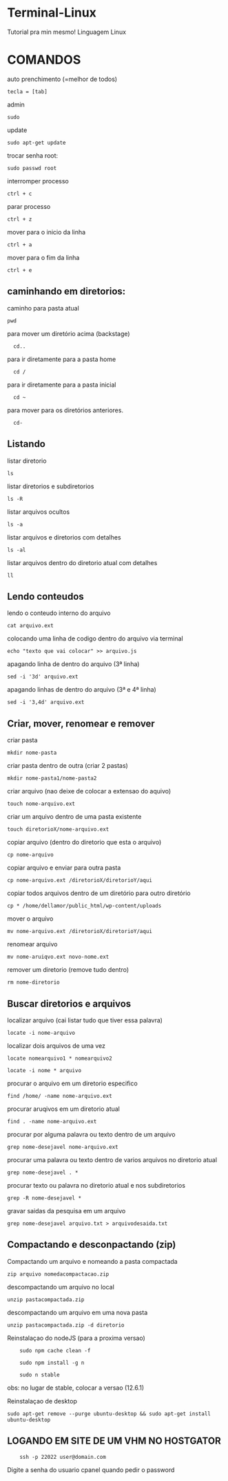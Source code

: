 # Terminal-Linux
Tutorial pra min mesmo! Linguagem Linux




<h1>COMANDOS</h1> 

auto prenchimento (=melhor de todos)

    tecla = [tab]



admin

    sudo



update

    sudo apt-get update
    


trocar senha root:
    
    sudo passwd root
    


interromper processo

    ctrl + c
    

parar processo

    ctrl + z


mover para o inicio da linha

    ctrl + a
    
    
mover para o fim da linha

    ctrl + e
    
    


<h2>caminhando em diretorios:</h2>



caminho para pasta atual

    pwd


para mover um diretório acima (backstage)
        
      cd.. 

para ir diretamente para a pasta home

      cd /
        
 para ir diretamente para a pasta inicial
  
      cd ~
 
 para mover para os diretórios anteriores.
 
      cd-





<h2>Listando</h2>



listar diretorio

    ls
    
listar diretorios e subdiretorios

    ls -R
    
listar arquivos ocultos

    ls -a
  
listar arquivos e diretorios com detalhes

    ls -al


listar arquivos dentro do diretorio atual com detalhes


    ll
    

<h2>Lendo conteudos</h2>

lendo o conteudo interno do arquivo

    cat arquivo.ext
    

colocando uma linha de codigo dentro do arquivo via terminal


    echo "texto que vai colocar" >> arquivo.js
    
    
apagando linha de dentro do arquivo (3ª linha)

    sed -i '3d' arquivo.ext 
    
    
apagando linhas de dentro do arquivo (3ª e 4ª linha)

    sed -i '3,4d' arquivo.ext
    



<h2>Criar, mover, renomear e remover</h2>


criar pasta

    mkdir nome-pasta
    
criar pasta dentro de outra (criar 2 pastas)

    mkdir nome-pasta1/nome-pasta2
    
criar arquivo (nao deixe de colocar a extensao do aquivo)

    touch nome-arquivo.ext
    
criar um arquivo dentro de uma pasta existente

    touch diretorioX/nome-arquivo.ext 


copiar arquivo (dentro do diretorio que esta o arquivo)

    cp nome-arquivo
 
 
copiar arquivo e enviar para outra pasta

    cp nome-arquivo.ext /diretorioX/diretorioY/aqui


copiar todos arquivos dentro de um diretório para outro diretório
    
    cp * /home/dellamor/public_html/wp-content/uploads


mover o arquivo

    mv nome-arquivo.ext /diretorioX/diretorioY/aqui
    
    
renomear arquivo

    mv nome-aruiqvo.ext novo-nome.ext
    
    
remover um diretorio (remove tudo dentro)

    rm nome-diretorio




<h2>Buscar diretorios e arquivos</h2>


localizar arquivo (cai listar tudo que tiver essa palavra)

    locate -i nome-arquivo

localizar dois arquivos de uma vez

    locate nomearquivo1 * nomearquivo2
    
    locate -i nome * arquivo
    

procurar o arquivo em um diretorio especifico

    find /home/ -name nome-arquivo.ext

    
procurar aruqivos em um diretorio atual

    find . -name nome-arquivo.ext
    

procurar por alguma palavra ou texto dentro de um arquivo

    grep nome-desejavel nome-arquivo.ext

procurar uma palavra ou texto dentro de varios arquivos no diretorio atual

    grep nome-desejavel . *
    
procurar texto ou palavra no diretorio atual e nos subdiretorios 

    grep -R nome-desejavel *

gravar saidas da pesquisa em um arquivo

    grep nome-desejavel arquivo.txt > arquivodesaida.txt



<h2>Compactando e desconpactando (zip)</h2>


Compactando um arquivo e nomeando a pasta compactada
    
    zip arquivo nomedacompactacao.zip
  
  
descompactando um arquivo no local

    unzip pastacompactada.zip
    
    
descompactando um arquivo em uma nova pasta

    unzip pastacompactada.zip -d diretorio
    

Reinstalaçao do nodeJS (para a proxima versao)

        sudo npm cache clean -f

        sudo npm install -g n

        sudo n stable 
        
  
  obs: no lugar de stable, colocar a versao (12.6.1)




Reinstalaçao de desktop
    
    sudo apt-get remove --purge ubuntu-desktop && sudo apt-get install ubuntu-desktop
    
    
    
    
    
    
    
    
    
    
 <h2>LOGANDO EM SITE DE UM VHM NO HOSTGATOR</h2>


        ssh -p 22022 user@domain.com
   
   
   Digite a senha do usuario cpanel quando pedir o password

  
  
    
    
    
